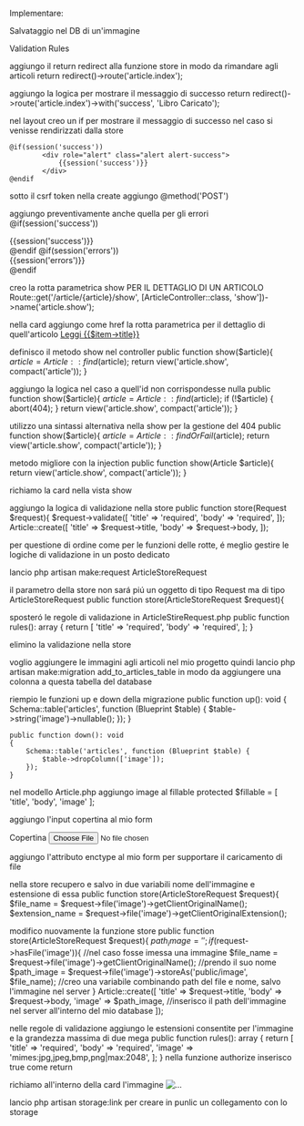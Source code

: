 Implementare:

Salvataggio nel DB di un'immagine

Validation Rules

aggiungo il return redirect alla funzione store in modo da rimandare agli articoli
    return redirect()->route('article.index');

aggiungo la logica per mostrare il messaggio di successo
    return redirect()->route('article.index')->with('success', 'Libro Caricato');

nel layout creo un if per mostrare il messaggio di successo nel caso si venisse rendirizzati dalla store

    @if(session('success'))
            <div role="alert" class="alert alert-success">
                {{session('success')}}
            </div>
    @endif

sotto il csrf token nella create aggiungo
    @method('POST')

aggiungo preventivamente anche quella per gli errori
    @if(session('success'))
        <div role="alert" class="alert alert-success">
            {{session('success')}}
        </div>
    @endif
    @if(session('errors'))
        <div role="alert" class="alert alert-danger">
            {{session('errors')}}
        </div>
    @endif

creo la rotta parametrica show PER IL DETTAGLIO DI UN ARTICOLO
    Route::get('/article/{article}/show', [ArticleController::class, 'show'])->name('article.show');

nella card aggiungo come href la rotta parametrica per il dettaglio di quell'articolo
    <a href="{{route('article.show', ['article' => $item['id']])}}" class="btn btn-primary">Leggi {{$item->title}}</a>

definisco il metodo show nel controller
    public function show($article){
        $article = Article::find($article); 
        return view('article.show', compact('article'));
    }

aggiungo la logica nel caso a quell'id non corrispondesse nulla
    public function show($article){
        $article = Article::find($article);
        if (!$article) {
            abort(404);
        }
        return view('article.show', compact('article'));
    }

utilizzo una sintassi alternativa nella show per la gestione del 404
    public function show($article){
        $article = Article::findOrFail($article);
        return view('article.show', compact('article'));
    }

metodo migliore con la injection
    public function show(Article $article){
        return view('article.show', compact('article'));
    }

richiamo la card nella vista show
    <section>
        <x-card :item="$article"/>
    </section>

aggiungo la logica di validazione nella store
    public function store(Request $request){
        $request->validate([
            'title' => 'required',
            'body' => 'required',
        ]);
        Article::create([
            'title' => $request->title,
            'body' => $request->body,
        ]);

per questione di ordine come per le funzioni delle rotte, é meglio gestire le logiche di validazione in un posto dedicato

lancio php artisan make:request ArticleStoreRequest

il parametro della store non sará piú un oggetto di tipo Request ma di tipo ArticleStoreRequest
    public function store(ArticleStoreRequest $request){

sposteró le regole di validazione in ArticleStireRequest.php
    public function rules(): array
    {
        return [
            'title' => 'required',
            'body' => 'required',
        ];
    }

elimino la validazione nella store

voglio aggiungere le immagini agli articoli nel mio progetto quindi lancio
php artisan make:migration add_to_articles_table
in modo da aggiungere una colonna a questa tabella del database

riempio le funzioni up e down della migrazione
    public function up(): void
    {
        Schema::table('articles', function (Blueprint $table) {
            $table->string('image')->nullable();
        });
    }

    public function down(): void
    {
        Schema::table('articles', function (Blueprint $table) {
            $table->dropColumn(['image']);
        });
    }

nel modello Article.php aggiungo image al fillable
    protected $fillable = [
        'title', 'body', 'image'
    ];

aggiungo l'input copertina al mio form
    <div class="mb-3">
        <label for="image" class="form-label">Copertina</label>
        <input type="file" class="form-control" name="image">
    </div>

aggiungo l'attributo enctype al mio form per supportare il caricamento di file
    <form action="{{route('article.store')}}" method="POST" enctype="multipart/form-data">

nella store recupero e salvo in due variabili nome dell'immagine e estensione di essa
    public function store(ArticleStoreRequest $request){
        $file_name = $request->file('image')->getClientOriginalName();
        $extension_name = $request->file('image')->getClientOriginalExtension();

modifico nuovamente la funzione store
    public function store(ArticleStoreRequest $request){
        $path_image = '';
        if ($request->hasFile('image')){      //nel caso fosse imessa una immagine
            $file_name = $request->file('image')->getClientOriginalName();  //prendo il suo nome
            $path_image = $request->file('image')->storeAs('public/image', $file_name); //creo una variabile combinando path del file e nome, salvo l'immagine nel server
        }
        Article::create([
            'title' => $request->title,
            'body' => $request->body,
            'image' => $path_image,  //inserisco il path dell'immagine nel server all'interno del mio database
        ]);

nelle regole di validazione aggiungo le estensioni consentite per l'immagine e la grandezza massima di due mega
    public function rules(): array
    {
        return [
            'title' => 'required',
            'body' => 'required',
            'image' => 'mimes:jpg,jpeg,bmp,png|max:2048',
        ];
    }
nella funzione authorize inserisco true come return

richiamo all'interno della card l'immagine
    <img src="{{Storage::url($item->image)}}" class="card-img-top" alt="...">

lancio 
php artisan storage:link
per creare in punlic un collegamento con lo storage